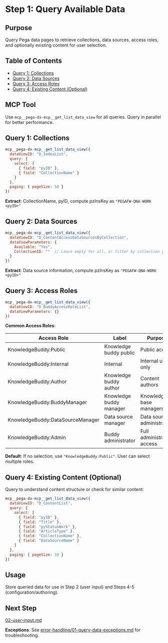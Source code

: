 # Step 1: Query Available Data

## Purpose

Query Pega data pages to retrieve collections, data sources, access roles, and optionally existing content for user selection.

## Table of Contents

- [Query 1: Collections](#query-1-collections)
- [Query 2: Data Sources](#query-2-data-sources)
- [Query 3: Access Roles](#query-3-access-roles)
- [Query 4: Existing Content (Optional)](#query-4-existing-content-optional)

## MCP Tool

Use `mcp__pega-dx-mcp__get_list_data_view` for all queries. Query in parallel for better performance.

## Query 1: Collections

```javascript
mcp__pega-dx-mcp__get_list_data_view({
  dataViewID: "D_IndexList",
  query: {
    select: [
      { field: "pyID" },
      { field: "CollectionName" }
    ]
  },
  paging: { pageSize: 50 }
})
```

**Extract**: CollectionName, pyID, compute pzInsKey as `"PEGAFW-QNA-WORK <pyID>"`

## Query 2: Data Sources

```javascript
mcp__pega-dx-mcp__get_list_data_view({
  dataViewID: "D_ContentAccessDataSourcesByCollection",
  dataViewParameters: {
    Available: "Yes",
    CollectionID: ""  // Leave empty for all, or filter by collection pyID
  }
})
```

**Extract**: Data source information, compute pzInsKey as `"PEGAFW-QNA-WORK <pyID>"`

## Query 3: Access Roles

```javascript
mcp__pega-dx-mcp__get_list_data_view({
  dataViewID: "D_BuddyAccessRoleList",
  dataViewParameters: {}
})
```

**Common Access Roles**:

| Access Role                      | Label                   | Purpose                    |
|----------------------------------|-------------------------|----------------------------|
| KnowledgeBuddy:Public            | Knowledge buddy public  | Public access              |
| KnowledgeBuddy:Internal          | Internal                | Internal users only        |
| KnowledgeBuddy:Author            | Knowledge buddy author  | Content authors            |
| KnowledgeBuddy:BuddyManager      | Knowledge buddy manager | Knowledge base managers    |
| KnowledgeBuddy:DataSourceManager | Data source manager     | Data source administrators |
| KnowledgeBuddy:Admin             | Buddy administrator     | Full administrative access |

**Default**: If no selection, use `"KnowledgeBuddy:Public"`. User can select multiple roles.

## Query 4: Existing Content (Optional)

Query to understand content structure or check for similar content:

```javascript
mcp__pega-dx-mcp__get_list_data_view({
  dataViewID: "D_ContentList",
  query: {
    select: [
      { field: "pyID" },
      { field: "Title" },
      { field: "pyStatusWork" },
      { field: "ArticleType" },
      { field: "CollectionName" },
      { field: "DataSourceName" }
    ]
  },
  paging: { pageSize: 10 }
})
```

## Usage

Store queried data for use in Step 2 (user input) and Steps 4-5 (configuration/authoring).

## Next Step

[02-user-input.md](02-user-input.md)

**Exceptions**: See [error-handling/01-query-data-exceptions.md](error-handling/01-query-data-exceptions.md) for troubleshooting.
